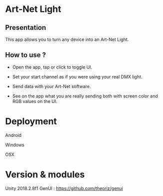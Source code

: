 # Art-Net Light

## Presentation

This app allows you to turn any device into an Art-Net Light. 


## How to use ?

- Open the app, tap or click to toggle UI.

- Set your start channel as if you were using your real DMX light.

- Send data with your Art-Net software.

- See on the app what you are really sending both with screen color and RGB values on the UI.

# Deployment 

Android

Windows

OSX

# Version & modules

Unity 2018.2.8f1
GenUI : https://github.com/theoriz/genui
